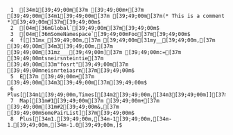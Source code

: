      1	[34m1[39;49;00m[37m [39;49;00m+[37m [39;49;00m[34m1[39;49;00m[37m [39;49;00m[37m(* This is a comment *)[39;49;00m[37m[39;49;00m$
     2	[04m[36mGlobal`[39;49;00m[37m[39;49;00m$
     3	[04m[36mSomeNamespace`[39;49;00mFoo[37m[39;49;00m$
     4	f[[31mx_[39;49;00m,[37m [39;49;00m[31my__[39;49;00m,[37m [39;49;00m[34m3[39;49;00m,[37m [39;49;00m[31mz___[39;49;00m][37m [39;49;00m:=[37m [39;49;00mtsneirsnteintie[37m [39;49;00m[33m"fosrt"[39;49;00m[37m [39;49;00mneisnrteiasrn[37m[39;49;00m$
     5	E[37m [39;49;00m+[37m [39;49;00m[34m3[39;49;00m[37m[39;49;00m$
     6	Plus[[34m1[39;49;00m,Times[[34m2[39;49;00m,[34m3[39;49;00m]][37m[39;49;00m$
     7	Map[[31m#1[39;49;00m[37m [39;49;00m+[37m [39;49;00m[31m#2[39;49;00m&,[37m [39;49;00mSomePairList][37m[39;49;00m$
     8	Plus[[34m1.[39;49;00m,[34m-1[39;49;00m,[34m-1.[39;49;00m,[34m-1.0[39;49;00m,]$
